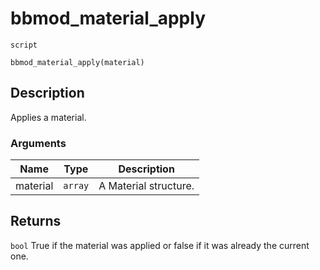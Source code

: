 # bbmod_material_apply
`script`
```gml
bbmod_material_apply(material)
```

## Description
Applies a material.

### Arguments
| Name | Type | Description |
| ---- | ---- | ----------- |
| material | `array` | A Material structure. |

## Returns
`bool` True if the material was applied or false if it was already
 the current one.